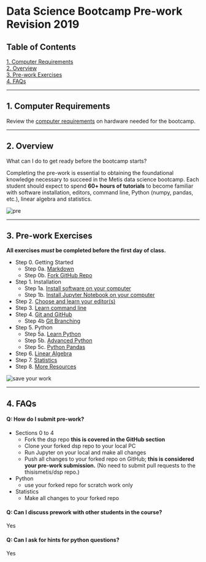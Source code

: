 # Data Science Bootcamp Pre-work Revision 2019

## Table of Contents

[1. Computer Requirements](#section-a)  
[2. Overview](#section-b)  
[3. Pre-work Exercises](#section-c)  
[4. FAQs](#section-d)

---

## <a name="section-a"></a>1. Computer Requirements

Review the [computer requirements](resources/computer_requirements.md) on hardware needed for the bootcamp.

---

## <a name="section-b"></a>2. Overview

What can I do to get ready before the bootcamp starts?

Completing the pre-work is essential to obtaining the foundational knowledge necessary to succeed in the Metis data science bootcamp. Each student should expect to spend **60+ hours of tutorials** to become familiar with software installation, editors, command line, Python (numpy, pandas, etc.), linear algebra and statistics.

![pre](img/prep2.png)

---

## <a name="section-c"></a>3. Pre-work Exercises

**All exercises _must_ be completed before the first day of class.**

- Step 0. Getting Started
  - Step 0a. [Markdown](lessons/markdown)
  - Step 0b. [Fork GitHub Repo](lessons/git_fork)
- Step 1. Installation
  - Step 1a. [Install software on your computer](lessons/install)
  - Step 1b. [Install Jupyter Notebook on your computer](lessons/install_jupyter)
- Step 2. [Choose and learn your editor(s)](lessons/editors)
- Step 3. [Learn command line](lessons/command_line)
- Step 4. [Git and GitHub](lessons/git_intro)
  - Step 4b [Git Branching](lessons/git_branches)
- Step 5. Python
  - Step 5a. [Learn Python](lessons/python_intro)
  - Step 5b. [Advanced Python](lessons/python_advanced)
  - Step 5c. [Python Pandas](lessons/pandas_intro)
- Step 6. [Linear Algebra](lessons/linear_algebra)
- Step 7. [Statistics](lessons/statistics)
- Step 8. [More Resources](lessons/more_resources)

![save your work](img/save_your_work.png)

---

## <a name="section-d"></a>4. FAQs

#### Q: How do I submit pre-work?

- Sections 0 to 4
  - Fork the dsp repo **this is covered in the GitHub section**
  - Clone your forked dsp repo to your local PC
  - Run Jupyter on your local and make all changes
  - Push all changes to your forked repo on GitHub; **this is considered your pre-work submission.** (No need to submit pull requests to the thisismetis/dsp repo.)
- Python
  - use your forked repo for scratch work only
- Statistics
  - Make all changes to your forked repo

#### Q: Can I discuss prework with other students in the course?

Yes

#### Q: Can I ask for hints for python questions?

Yes
